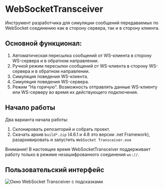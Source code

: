 # WebSocketTransceiver
Инструмент разработчика для симуляции сообщений передаваемых по WebSocket соединению как в сторону сервера, так и в сторону клиента.

## Основной функционал:
1. Автоматическая пересылка сообщений от WS-клиента в сторону WS-сервера и в обратном направлении.
2. Ручной режим пересылки сообщений от WS-клиента в сторону WS-сервера и в обратном направлении.
3. Симуляция поведения WS-клиента.
4. Симуляция поведения WS-сервера.
5. Режим "На горячую". Возможность отправлять данные WS-клиенту или WS-серверу во время их действующего подключения.

## Начало работы
Два варианта начала работы:
1. Склонировать репозиторий и собрать проект.
2. Скачать архив `build*.zip` (4.6.1 и 4.8 это версии .net Framework), разархивировать и запустить `WebSocket Transceiver.exe`

Внимание! В настоящее время WebSocketTransceiver поддерживает работу только в режиме незашифрованного соединения `ws://`.

## Пользовательский интерфейс
![Окно WebSocket Transceiver с подсказками](https://github.com/user-attachments/assets/2a05787b-9d37-45f8-8cb0-46820959712e)
